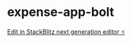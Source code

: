 # expense-app-bolt

[Edit in StackBlitz next generation editor ⚡️](https://stackblitz.com/~/github.com/charlie-agarwal/expense-app-bolt)